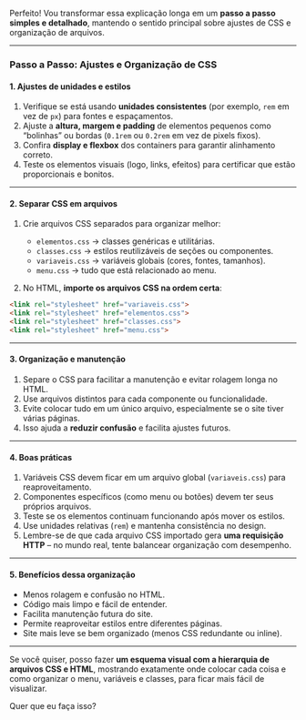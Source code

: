 Perfeito! Vou transformar essa explicação longa em um **passo a passo simples e detalhado**, mantendo o sentido principal sobre ajustes de CSS e organização de arquivos.

---

### **Passo a Passo: Ajustes e Organização de CSS**

#### **1. Ajustes de unidades e estilos**

1. Verifique se está usando **unidades consistentes** (por exemplo, `rem` em vez de `px`) para fontes e espaçamentos.
2. Ajuste a **altura, margem e padding** de elementos pequenos como “bolinhas” ou bordas (`0.1rem` ou `0.2rem` em vez de pixels fixos).
3. Confira **display e flexbox** dos containers para garantir alinhamento correto.
4. Teste os elementos visuais (logo, links, efeitos) para certificar que estão proporcionais e bonitos.

---

#### **2. Separar CSS em arquivos**

1. Crie arquivos CSS separados para organizar melhor:

   * `elementos.css` → classes genéricas e utilitárias.
   * `classes.css` → estilos reutilizáveis de seções ou componentes.
   * `variaveis.css` → variáveis globais (cores, fontes, tamanhos).
   * `menu.css` → tudo que está relacionado ao menu.
2. No HTML, **importe os arquivos CSS na ordem certa**:

```html
<link rel="stylesheet" href="variaveis.css">
<link rel="stylesheet" href="elementos.css">
<link rel="stylesheet" href="classes.css">
<link rel="stylesheet" href="menu.css">
```

---

#### **3. Organização e manutenção**

1. Separe o CSS para facilitar a manutenção e evitar rolagem longa no HTML.
2. Use arquivos distintos para cada componente ou funcionalidade.
3. Evite colocar tudo em um único arquivo, especialmente se o site tiver várias páginas.
4. Isso ajuda a **reduzir confusão** e facilita ajustes futuros.

---

#### **4. Boas práticas**

1. Variáveis CSS devem ficar em um arquivo global (`variaveis.css`) para reaproveitamento.
2. Componentes específicos (como menu ou botões) devem ter seus próprios arquivos.
3. Teste se os elementos continuam funcionando após mover os estilos.
4. Use unidades relativas (`rem`) e mantenha consistência no design.
5. Lembre-se de que cada arquivo CSS importado gera **uma requisição HTTP** – no mundo real, tente balancear organização com desempenho.

---

#### **5. Benefícios dessa organização**

* Menos rolagem e confusão no HTML.
* Código mais limpo e fácil de entender.
* Facilita manutenção futura do site.
* Permite reaproveitar estilos entre diferentes páginas.
* Site mais leve se bem organizado (menos CSS redundante ou inline).

---

Se você quiser, posso fazer **um esquema visual com a hierarquia de arquivos CSS e HTML**, mostrando exatamente onde colocar cada coisa e como organizar o menu, variáveis e classes, para ficar mais fácil de visualizar.

Quer que eu faça isso?
